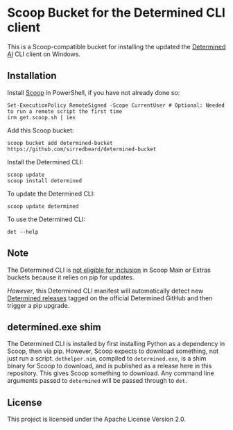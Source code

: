 # Scoop Bucket for the Determined CLI client

This is a Scoop-compatible bucket for installing the updated the [Determined AI](https://github.com/determined-ai/determined) CLI client on Windows.

## Installation

Install [Scoop](https://scoop.sh/) in PowerShell, if you have not already done so:

```
Set-ExecutionPolicy RemoteSigned -Scope CurrentUser # Optional: Needed to run a remote script the first time
irm get.scoop.sh | iex
```

Add this Scoop bucket:

```
scoop bucket add determined-bucket https://github.com/sirredbeard/determined-bucket
```

Install the Determined CLI:

```
scoop update
scoop install determined
```

To update the Determined CLI:

```
scoop update determined
```

To use the Determined CLI:

```
det --help
```

## Note

The Determined CLI is [not eligible for inclusion](https://github.com/ScoopInstaller/Main/pull/3858) in Scoop Main or Extras buckets because it relies on pip for updates.

*However*, this Determined CLI manifest will automatically detect new [Determined releases](https://github.com/determined-ai/determined/releases) tagged on the official Determined GitHub and then trigger a pip upgrade.

## determined.exe shim

The Determined CLI is installed by first installing Python as a dependency in Scoop, then via pip. However, Scoop expects to download something, not just run a script. `dethelper.nim`, compiled to `determined.exe`, is a shim binary for Scoop to download, and is published as a release here in this repository. This gives Scoop something to download. Any command line arguments passed to `determined` will be passed through to `det`.

## License

This project is licensed under the Apache License Version 2.0.